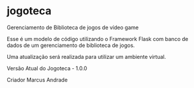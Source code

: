 # jogoteca
Gerenciamento de Biblioteca de jogos de vídeo game

Esse é um modelo de código utilizando o Framework Flask com banco de dados de um gerenciamento de biblioteca de jogos.

Uma atualização será realizada para utilizar um ambiente virtual.


Versão Atual do Jogoteca - 1.0.0


Criador Marcus Andrade
